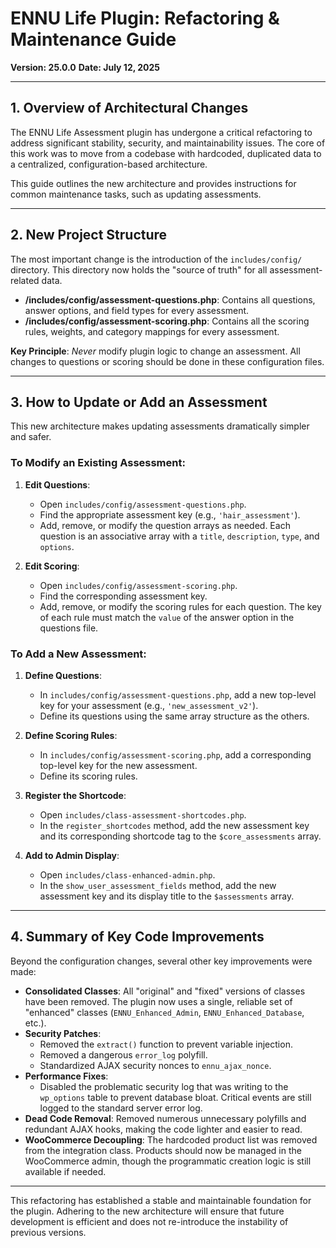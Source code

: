 # ENNU Life Plugin: Refactoring & Maintenance Guide
**Version: 25.0.0**
**Date: July 12, 2025**

---

## 1. Overview of Architectural Changes

The ENNU Life Assessment plugin has undergone a critical refactoring to address significant stability, security, and maintainability issues. The core of this work was to move from a codebase with hardcoded, duplicated data to a centralized, configuration-based architecture.

This guide outlines the new architecture and provides instructions for common maintenance tasks, such as updating assessments.

---

## 2. New Project Structure

The most important change is the introduction of the `includes/config/` directory. This directory now holds the "source of truth" for all assessment-related data.

- **/includes/config/assessment-questions.php**: Contains all questions, answer options, and field types for every assessment.
- **/includes/config/assessment-scoring.php**: Contains all the scoring rules, weights, and category mappings for every assessment.

**Key Principle**: *Never* modify plugin logic to change an assessment. All changes to questions or scoring should be done in these configuration files.

---

## 3. How to Update or Add an Assessment

This new architecture makes updating assessments dramatically simpler and safer.

### To Modify an Existing Assessment:

1.  **Edit Questions**:
    -   Open `includes/config/assessment-questions.php`.
    -   Find the appropriate assessment key (e.g., `'hair_assessment'`).
    -   Add, remove, or modify the question arrays as needed. Each question is an associative array with a `title`, `description`, `type`, and `options`.

2.  **Edit Scoring**:
    -   Open `includes/config/assessment-scoring.php`.
    -   Find the corresponding assessment key.
    -   Add, remove, or modify the scoring rules for each question. The key of each rule must match the `value` of the answer option in the questions file.

### To Add a New Assessment:

1.  **Define Questions**:
    -   In `includes/config/assessment-questions.php`, add a new top-level key for your assessment (e.g., `'new_assessment_v2'`).
    -   Define its questions using the same array structure as the others.

2.  **Define Scoring Rules**:
    -   In `includes/config/assessment-scoring.php`, add a corresponding top-level key for the new assessment.
    -   Define its scoring rules.

3.  **Register the Shortcode**:
    -   Open `includes/class-assessment-shortcodes.php`.
    -   In the `register_shortcodes` method, add the new assessment key and its corresponding shortcode tag to the `$core_assessments` array.

4.  **Add to Admin Display**:
    -   Open `includes/class-enhanced-admin.php`.
    -   In the `show_user_assessment_fields` method, add the new assessment key and its display title to the `$assessments` array.

---

## 4. Summary of Key Code Improvements

Beyond the configuration changes, several other key improvements were made:

-   **Consolidated Classes**: All "original" and "fixed" versions of classes have been removed. The plugin now uses a single, reliable set of "enhanced" classes (`ENNU_Enhanced_Admin`, `ENNU_Enhanced_Database`, etc.).
-   **Security Patches**:
    -   Removed the `extract()` function to prevent variable injection.
    -   Removed a dangerous `error_log` polyfill.
    -   Standardized AJAX security nonces to `ennu_ajax_nonce`.
-   **Performance Fixes**:
    -   Disabled the problematic security log that was writing to the `wp_options` table to prevent database bloat. Critical events are still logged to the standard server error log.
-   **Dead Code Removal**: Removed numerous unnecessary polyfills and redundant AJAX hooks, making the code lighter and easier to read.
-   **WooCommerce Decoupling**: The hardcoded product list was removed from the integration class. Products should now be managed in the WooCommerce admin, though the programmatic creation logic is still available if needed.

---

This refactoring has established a stable and maintainable foundation for the plugin. Adhering to the new architecture will ensure that future development is efficient and does not re-introduce the instability of previous versions. 